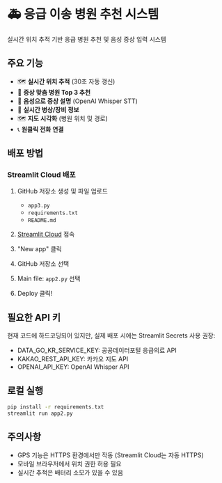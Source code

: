# 🚑 응급 이송 병원 추천 시스템

실시간 위치 추적 기반 응급 병원 추천 및 음성 증상 입력 시스템

## 주요 기능

- 🗺️ **실시간 위치 추적** (30초 자동 갱신)
- 🏥 **증상 맞춤 병원 Top 3 추천**
- 🎤 **음성으로 증상 설명** (OpenAI Whisper STT)
- 📍 **실시간 병상/장비 정보**
- 🗺️ **지도 시각화** (병원 위치 및 경로)
- 📞 **원클릭 전화 연결**

## 배포 방법

### Streamlit Cloud 배포

1. GitHub 저장소 생성 및 파일 업로드
   - `app3.py`
   - `requirements.txt`
   - `README.md`

2. [Streamlit Cloud](https://streamlit.io/cloud) 접속

3. "New app" 클릭

4. GitHub 저장소 선택

5. Main file: `app2.py` 선택

6. Deploy 클릭!

## 필요한 API 키

현재 코드에 하드코딩되어 있지만, 실제 배포 시에는 Streamlit Secrets 사용 권장:

- DATA_GO_KR_SERVICE_KEY: 공공데이터포털 응급의료 API
- KAKAO_REST_API_KEY: 카카오 지도 API
- OPENAI_API_KEY: OpenAI Whisper API

## 로컬 실행

```bash
pip install -r requirements.txt
streamlit run app2.py
```

## 주의사항

- GPS 기능은 HTTPS 환경에서만 작동 (Streamlit Cloud는 자동 HTTPS)
- 모바일 브라우저에서 위치 권한 허용 필요
- 실시간 추적은 배터리 소모가 있을 수 있음

